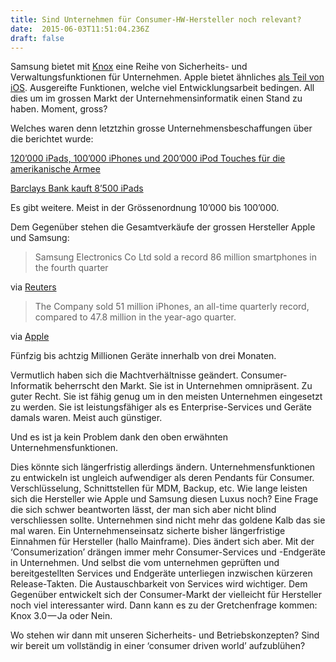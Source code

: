 ```yaml
---
title: Sind Unternehmen für Consumer-HW-Hersteller noch relevant?
date:  2015-06-03T11:51:04.236Z 
draft: false
---
```


Samsung bietet mit [Knox](http://www.samsung.com/ch/business/solutions-services/mobile-solutions/security/samsung-knox) eine Reihe von Sicherheits- und Verwaltungsfunktionen für Unternehmen. Apple bietet ähnliches [als Teil von iOS](https://www.apple.com/ipad/business/). Ausgereifte Funktionen, welche viel Entwicklungsarbeit bedingen. All dies um im grossen Markt der Unternehmensinformatik einen Stand zu haben. Moment, gross?

Welches waren denn letztzhin grosse Unternehmensbeschaffungen über die berichtet wurde:

[120’000 iPads, 100’000 iPhones und 200’000 iPod Touches für die amerikanische Armee](http://venturebeat.com/2013/03/21/u-s-army-orders-120k-ipads-100k-ipad-minis-200k-ipod-touches-and-210k-iphones/)

[Barclays Bank kauft 8’500 iPads](http://www.zdnet.com/barclays-buys-8500-ipads-sends-enterprise-ready-bat-signal-7000007845/)

Es gibt weitere. Meist in der Grössenordnung 10’000 bis 100’000.

Dem Gegenüber stehen die Gesamtverkäufe der grossen Hersteller Apple und Samsung:

> Samsung Electronics Co Ltd sold a record 86 million smartphones in the fourth quarter

via [Reuters](http://www.reuters.com/article/2014/01/28/us-samsung-sales-idUSBREA0R00S20140128)

> The Company sold 51 million iPhones, an all-time quarterly record, compared to 47.8 million in the year-ago quarter.

via [Apple](https://www.apple.com/pr/library/2014/01/27Apple-Rep%20%20orts-First-Quarter-Results.html)

Fünfzig bis achtzig Millionen Geräte innerhalb von drei Monaten.

Vermutlich haben sich die Machtverhältnisse geändert. Consumer-Informatik beherrscht den Markt. Sie ist in Unternehmen omnipräsent. Zu guter Recht. Sie ist fähig genug um in den meisten Unternehmen eingesetzt zu werden. Sie ist leistungsfähiger als es Enterprise-Services und Geräte damals waren. Meist auch günstiger.

Und es ist ja kein Problem dank den oben erwähnten Unternehmensfunktionen.

Dies könnte sich längerfristig allerdings ändern. Unternehmensfunktionen zu entwickeln ist ungleich aufwendiger als deren Pendants für Consumer. Verschlüsselung, Schnittstellen für MDM, Backup, etc. Wie lange leisten sich die Hersteller wie Apple und Samsung diesen Luxus noch? Eine Frage die sich schwer beantworten lässt, der man sich aber nicht blind verschliessen sollte. Unternehmen sind nicht mehr das goldene Kalb das sie mal waren. Ein Unternehmenseinsatz sicherte bisher längerfristige Einnahmen für Hersteller (hallo Mainframe). Dies ändert sich aber. Mit der ‘Consumerization’ drängen immer mehr Consumer-Services und -Endgeräte in Unternehmen. Und selbst die vom unternehmen geprüften und bereitgestellten Services und Endgeräte unterliegen inzwischen kürzeren Release-Takten. Die Austauschbarkeit von Services wird wichtiger. Dem Gegenüber entwickelt sich der Consumer-Markt der vielleicht für Hersteller noch viel interessanter wird. Dann kann es zu der Gretchenfrage kommen: Knox 3.0 — Ja oder Nein.

Wo stehen wir dann mit unseren Sicherheits- und Betriebskonzepten? Sind wir bereit um vollständig in einer ‘consumer driven world’ aufzublühen?